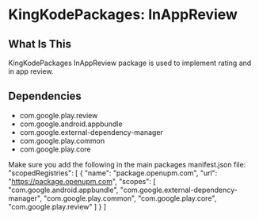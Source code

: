 # KingKodePackages: InAppReview

## What Is This
KingKodePackages InAppReview package is used to implement rating and in app review.

## Dependencies
- com.google.play.review
- com.google.android.appbundle
- com.google.external-dependency-manager
- com.google.play.common
- com.google.play.core

Make sure you add the following in the main packages manifest.json file:
"scopedRegistries": [
	{
		"name": "package.openupm.com",
		"url": "https://package.openupm.com",
		"scopes": [
			"com.google.android.appbundle",
			"com.google.external-dependency-manager",
			"com.google.play.common",
			"com.google.play.core",
			"com.google.play.review"
		]
	}
]
